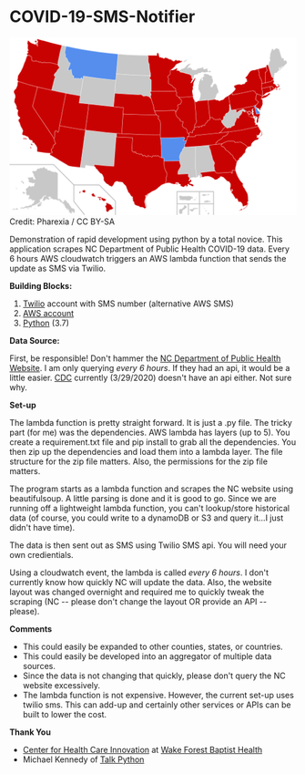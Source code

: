 # COVID-19-SMS-Notifier

![US COVID-19 Map](images/512px-COVID-19_Outbreak_Cases_in_the_United_States.svg.png)
Credit: Pharexia / CC BY-SA

Demonstration of rapid development using python by a total novice.  This application scrapes NC Department of Public Health COVID-19 data.  Every 6 hours AWS cloudwatch triggers an AWS lambda function that sends the update as SMS via Twilio.

**Building Blocks:**

1. [Twilio](https://www.twilio.com) account with SMS number (alternative AWS SMS)
1. [AWS account](https://aws.amazon.com)
1. [Python](https://www.python.org) (3.7)

**Data Source:**

First, be responsible!  Don't hammer the [NC Department of Public Health Website](https://www.ncdhhs.gov/covid-19-case-count-nc).  I am only querying *every 6 hours*.  If they had an api, it would be a little easier.  [CDC](https://www.cdc.gov/coronavirus/2019-ncov/cases-in-us.html) currently (3/29/2020) doesn't have an api either.  Not sure why.

**Set-up**

The lambda function is pretty straight forward.  It is just a .py file.  The tricky part (for me) was the dependencies.  AWS lambda has layers (up to 5).  You create a requirement.txt file and pip install to grab all the dependencies. You then zip up the dependencies and load them into a lambda layer.  The file structure for the zip file matters.  Also, the permissions for the zip file matters.  

The program starts as a lambda function and scrapes the NC website using beautifulsoup.  A little parsing is done and it is good to go.  Since we are running off a lightweight lambda function, you can't lookup/store historical data (of course, you could write to a dynamoDB or S3 and query it...I just didn't have time).

The data is then sent out as SMS using Twilio SMS api.  You will need your own credientials.

Using a cloudwatch event, the lambda is called *every 6 hours*.  I don't currently know how quickly NC will update the data.  Also, the website layout was changed overnight and required me to quickly tweak the scraping (NC -- please don't change the layout OR provide an API -- please).

**Comments**

* This could easily be expanded to other counties, states, or countries.  
* This could easily be developed into an aggregator of multiple data sources.  
* Since the data is not changing that quickly, please don't query the NC website excessively.
* The lambda function is not expensive.  However, the current set-up uses twilio sms.  This can add-up and certainly other services or APIs can be built to lower the cost.

**Thank You**

* [Center for Health Care Innovation](https://school.wakehealth.edu/Research/Institutes-and-Centers/Center-for-Healthcare-Innovation) at [Wake Forest Baptist Health](https://www.wakehealth.edu)
* Michael Kennedy of [Talk Python](https://training.talkpython.fm/)
